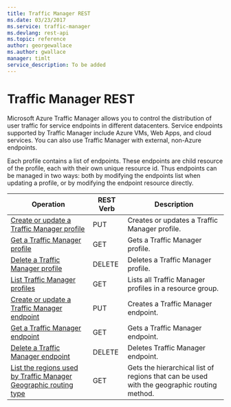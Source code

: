 ```yaml
---
title: Traffic Manager REST
ms.date: 03/23/2017
ms.service: traffic-manager
ms.devlang: rest-api
ms.topic: reference
author: georgewallace
ms.author: gwallace
manager: timlt
service_description: To be added
---
```

# Traffic Manager REST

Microsoft Azure Traffic Manager allows you to control the distribution of user traffic for service endpoints in different datacenters. Service endpoints supported by Traffic Manager include Azure VMs, Web Apps, and cloud services. You can also use Traffic Manager with external, non-Azure endpoints.

Each profile contains a list of endpoints.  These endpoints are child resource of the profile, each with their own unique resource id.  Thus endpoints can be managed in two ways: both by modifying the endpoints list when updating a profile, or by modifying the endpoint resource directly.  

| Operation | REST Verb | Description | 
|---------|---------|-----------|
| [Create or update a Traffic Manager profile](~/docs-ref-autogen/trafficmanager/Profiles.json)    |  PUT | Creates or updates a Traffic Manager profile. |  
| [Get a Traffic Manager profile](~/docs-ref-autogen/trafficmanager/Profiles.json)       |  GET | Gets a Traffic Manager profile. | 
| [Delete a Traffic Manager profile](~/docs-ref-autogen/trafficmanager/Profiles.json)    |  DELETE | Deletes a Traffic Manager profile. |  
| [List Traffic Manager profiles](~/docs-ref-autogen/trafficmanager/Profiles.json)  |  GET | Lists all Traffic Manager profiles in a resource group. |    
| [Create or update a Traffic Manager endpoint](~/docs-ref-autogen/trafficmanager/EndPoints.json)   |  PUT | Creates a Traffic Manager endpoint. |   
| [Get a Traffic Manager endpoint](~/docs-ref-autogen/trafficmanager/EndPoints.json)     |  GET | Gets a Traffic Manager endpoint. |   
| [Delete a Traffic Manager endpoint](~/docs-ref-autogen/trafficmanager/EndPoints.json)   |  DELETE | Deletes Traffic Manager endpoint. |   
| [List the regions used by Traffic Manager Geographic routing type](~/docs-ref-autogen/trafficmanager/GeographicHierarchies.json)   |  GET | Gets the hierarchical list of regions that can be used with the geographic routing method. |   
